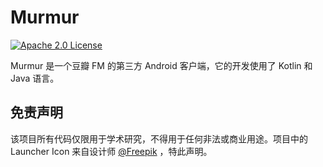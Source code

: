 # Murmur
[![Apache 2.0 License](https://img.shields.io/badge/license-Apache%202.0-blue.svg?style=flat)](http://www.apache.org/licenses/LICENSE-2.0.html)

Murmur 是一个豆瓣 FM 的第三方 Android 客户端，它的开发使用了 Kotlin 和 Java 语言。

## 免责声明
该项目所有代码仅限用于学术研究，不得用于任何非法或商业用途。项目中的 Launcher Icon 来自设计师 [@Freepik](http://www.freepik.com/free-vector/world-radio-day-sunburst-background_1034131.htm) ，特此声明。